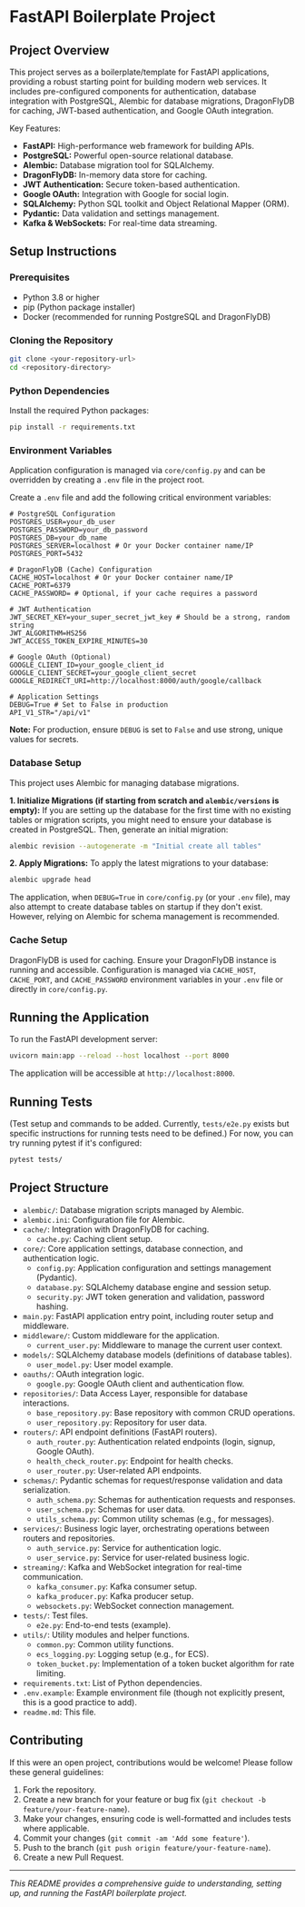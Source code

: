 # FastAPI Boilerplate Project

## Project Overview

This project serves as a boilerplate/template for FastAPI applications, providing a robust starting point for building modern web services. It includes pre-configured components for authentication, database integration with PostgreSQL, Alembic for database migrations, DragonFlyDB for caching, JWT-based authentication, and Google OAuth integration.

Key Features:
*   **FastAPI:** High-performance web framework for building APIs.
*   **PostgreSQL:** Powerful open-source relational database.
*   **Alembic:** Database migration tool for SQLAlchemy.
*   **DragonFlyDB:** In-memory data store for caching.
*   **JWT Authentication:** Secure token-based authentication.
*   **Google OAuth:** Integration with Google for social login.
*   **SQLAlchemy:** Python SQL toolkit and Object Relational Mapper (ORM).
*   **Pydantic:** Data validation and settings management.
*   **Kafka & WebSockets:** For real-time data streaming.

## Setup Instructions

### Prerequisites

*   Python 3.8 or higher
*   pip (Python package installer)
*   Docker (recommended for running PostgreSQL and DragonFlyDB)

### Cloning the Repository

```bash
git clone <your-repository-url>
cd <repository-directory>
```

### Python Dependencies

Install the required Python packages:

```bash
pip install -r requirements.txt
```

### Environment Variables

Application configuration is managed via `core/config.py` and can be overridden by creating a `.env` file in the project root.

Create a `.env` file and add the following critical environment variables:

```env
# PostgreSQL Configuration
POSTGRES_USER=your_db_user
POSTGRES_PASSWORD=your_db_password
POSTGRES_DB=your_db_name
POSTGRES_SERVER=localhost # Or your Docker container name/IP
POSTGRES_PORT=5432

# DragonFlyDB (Cache) Configuration
CACHE_HOST=localhost # Or your Docker container name/IP
CACHE_PORT=6379
CACHE_PASSWORD= # Optional, if your cache requires a password

# JWT Authentication
JWT_SECRET_KEY=your_super_secret_jwt_key # Should be a strong, random string
JWT_ALGORITHM=HS256
JWT_ACCESS_TOKEN_EXPIRE_MINUTES=30

# Google OAuth (Optional)
GOOGLE_CLIENT_ID=your_google_client_id
GOOGLE_CLIENT_SECRET=your_google_client_secret
GOOGLE_REDIRECT_URI=http://localhost:8000/auth/google/callback

# Application Settings
DEBUG=True # Set to False in production
API_V1_STR="/api/v1"
```
**Note:** For production, ensure `DEBUG` is set to `False` and use strong, unique values for secrets.

### Database Setup

This project uses Alembic for managing database migrations.

**1. Initialize Migrations (if starting from scratch and `alembic/versions` is empty):**
   If you are setting up the database for the first time with no existing tables or migration scripts, you might need to ensure your database is created in PostgreSQL. Then, generate an initial migration:
   ```bash
   alembic revision --autogenerate -m "Initial create all tables"
   ```

**2. Apply Migrations:**
   To apply the latest migrations to your database:
   ```bash
   alembic upgrade head
   ```

The application, when `DEBUG=True` in `core/config.py` (or your `.env` file), may also attempt to create database tables on startup if they don't exist. However, relying on Alembic for schema management is recommended.

### Cache Setup

DragonFlyDB is used for caching. Ensure your DragonFlyDB instance is running and accessible. Configuration is managed via `CACHE_HOST`, `CACHE_PORT`, and `CACHE_PASSWORD` environment variables in your `.env` file or directly in `core/config.py`.

## Running the Application

To run the FastAPI development server:

```bash
uvicorn main:app --reload --host localhost --port 8000
```

The application will be accessible at `http://localhost:8000`.

## Running Tests

(Test setup and commands to be added. Currently, `tests/e2e.py` exists but specific instructions for running tests need to be defined.)
For now, you can try running pytest if it's configured:
```bash
pytest tests/
```

## Project Structure

*   `alembic/`: Database migration scripts managed by Alembic.
*   `alembic.ini`: Configuration file for Alembic.
*   `cache/`: Integration with DragonFlyDB for caching.
    *   `cache.py`: Caching client setup.
*   `core/`: Core application settings, database connection, and authentication logic.
    *   `config.py`: Application configuration and settings management (Pydantic).
    *   `database.py`: SQLAlchemy database engine and session setup.
    *   `security.py`: JWT token generation and validation, password hashing.
*   `main.py`: FastAPI application entry point, including router setup and middleware.
*   `middleware/`: Custom middleware for the application.
    *   `current_user.py`: Middleware to manage the current user context.
*   `models/`: SQLAlchemy database models (definitions of database tables).
    *   `user_model.py`: User model example.
*   `oauths/`: OAuth integration logic.
    *   `google.py`: Google OAuth client and authentication flow.
*   `repositories/`: Data Access Layer, responsible for database interactions.
    *   `base_repository.py`: Base repository with common CRUD operations.
    *   `user_repository.py`: Repository for user data.
*   `routers/`: API endpoint definitions (FastAPI routers).
    *   `auth_router.py`: Authentication related endpoints (login, signup, Google OAuth).
    *   `health_check_router.py`: Endpoint for health checks.
    *   `user_router.py`: User-related API endpoints.
*   `schemas/`: Pydantic schemas for request/response validation and data serialization.
    *   `auth_schema.py`: Schemas for authentication requests and responses.
    *   `user_schema.py`: Schemas for user data.
    *   `utils_schema.py`: Common utility schemas (e.g., for messages).
*   `services/`: Business logic layer, orchestrating operations between routers and repositories.
    *   `auth_service.py`: Service for authentication logic.
    *   `user_service.py`: Service for user-related business logic.
*   `streaming/`: Kafka and WebSocket integration for real-time communication.
    *   `kafka_consumer.py`: Kafka consumer setup.
    *   `kafka_producer.py`: Kafka producer setup.
    *   `websockets.py`: WebSocket connection management.
*   `tests/`: Test files.
    *   `e2e.py`: End-to-end tests (example).
*   `utils/`: Utility modules and helper functions.
    *   `common.py`: Common utility functions.
    *   `ecs_logging.py`: Logging setup (e.g., for ECS).
    *   `token_bucket.py`: Implementation of a token bucket algorithm for rate limiting.
*   `requirements.txt`: List of Python dependencies.
*   `.env.example`: Example environment file (though not explicitly present, this is a good practice to add).
*   `readme.md`: This file.

## Contributing

If this were an open project, contributions would be welcome! Please follow these general guidelines:
1.  Fork the repository.
2.  Create a new branch for your feature or bug fix (`git checkout -b feature/your-feature-name`).
3.  Make your changes, ensuring code is well-formatted and includes tests where applicable.
4.  Commit your changes (`git commit -am 'Add some feature'`).
5.  Push to the branch (`git push origin feature/your-feature-name`).
6.  Create a new Pull Request.

---

*This README provides a comprehensive guide to understanding, setting up, and running the FastAPI boilerplate project.*
